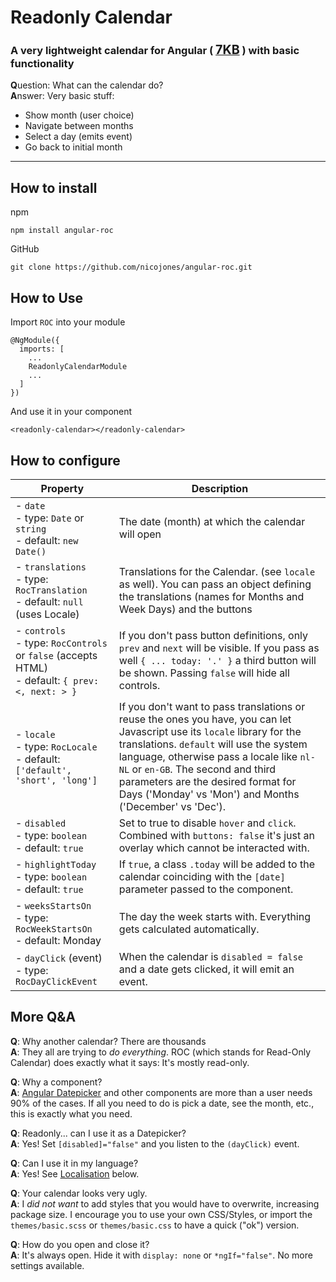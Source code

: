 # Readonly Calendar

### A very lightweight calendar for Angular ( **<big style="text-decoration: underline">7KB</big>** ) with basic functionality

**Q**uestion: What can the calendar do?  
**A**nswer: Very basic stuff:  
  - Show month (user choice)
  - Navigate between months
  - Select a day (emits event)
  - Go back to initial month

***

## How to install
 npm

    npm install angular-roc

GitHub

    git clone https://github.com/nicojones/angular-roc.git

## How to Use
Import `ROC` into your module

    @NgModule({
      imports: [
        ...
        ReadonlyCalendarModule
        ...
      ]
    })

And use it in your component

    <readonly-calendar></readonly-calendar>

## How to configure

Property | Description
--- | ---
- `date` <br>- type: `Date` or `string`<br>- default: `new Date()` | The date (month) at which the calendar will open  
- `translations` <br>- type: `RocTranslation`<br>- default: `null` (uses Locale) | Translations for the Calendar. (see `locale` as well). You can pass an object defining the translations (names for Months and Week Days) and the buttons <a id="localisation"></a>  
- `controls` <br>- type: `RocControls` or `false` (accepts HTML)<br>- default: `{ prev: <, next: > }` | If you don't pass button definitions, only `prev` and `next` will be visible. If you pass as well `{ ... today: '.' }` a third button will be shown. Passing `false` will hide all controls.
- `locale` <br>- type: `RocLocale`<br>- default: `['default', 'short', 'long']` | If you don't want to pass translations or reuse the ones you have, you can let Javascript use its `locale` library for the translations. `default` will use the system language, otherwise pass a locale like `nl-NL` or `en-GB`. The second and third parameters are the desired format for Days ('Monday' vs 'Mon') and Months ('December' vs 'Dec').
- `disabled` <br>- type: `boolean`<br>- default: `true` | Set to true to disable `hover` and `click`. Combined with `buttons: false` it's just an overlay which cannot be interacted with.
- `highlightToday` <br>- type: `boolean`<br>- default: `true` | If `true`, a class `.today` will be added to the calendar coinciding with the `[date]` parameter passed to the component. 
- `weeksStartsOn` <br>- type: `RocWeekStartsOn`<br>- default: Monday | The day the week starts with. Everything gets calculated automatically.
- `dayClick` (event) <br>- type: `RocDayClickEvent`| When the calendar is `disabled = false` and a date gets clicked, it will emit an event.


## More Q&A

**Q**: Why another calendar? There are thousands  
**A**: They all are trying to _do everything_. ROC (which stands for Read-Only Calendar) does exactly what it says: It's mostly read-only.

**Q**: Why a component?  
**A**: [Angular Datepicker](https://material.angular.io/components/datepicker/overview) and other components are more than
a user needs 90% of the cases. If all you need to do is pick a date, see the month, etc., this is exactly what you need.

**Q**: Readonly... can I use it as a Datepicker?  
**A**: Yes! Set `[disabled]="false"` and you listen to the `(dayClick)` event.

**Q**: Can I use it in my language?  
**A**: Yes! See [Localisation](#localisation) below.

**Q**: Your calendar looks very ugly.  
**A**: I _did not want_ to add styles that you would have to overwrite, increasing package size. I encourage you
to use your own CSS/Styles, or import the `themes/basic.scss` or `themes/basic.css` to have a quick ("ok") version.

**Q**: How do you open and close it?  
**A**: It's always open. Hide it with `display: none` or `*ngIf="false"`. No more settings available.
